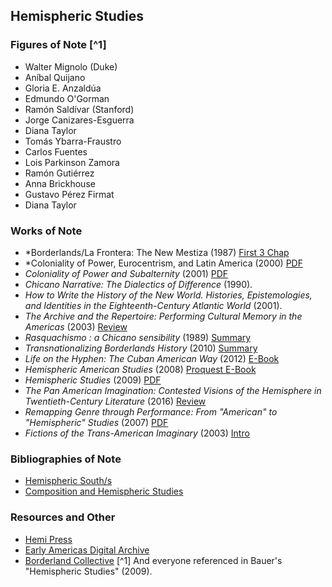 ## Hemispheric Studies

### Figures of Note [^1]
- Walter Mignolo (Duke)
- Aníbal Quijano 
- Gloria E. Anzaldúa
- Edmundo O'Gorman
- Ramón Saldívar (Stanford)
- Jorge Canizares-Esguerra
- Diana Taylor
- Tomás Ybarra-Fraustro
- Carlos Fuentes
- Lois Parkinson Zamora
- Ramón Gutiérrez
- Anna Brickhouse
- Gustavo Pérez Firmat
- Diana Taylor

### Works of Note
- *Borderlands/La Frontera: The New Mestiza (1987) [First 3 Chap](http://isites.harvard.edu/fs/docs/icb.topic750550.files/Anzaldua%20-%20Borderlands%20La%20frontera.pdf)
- *Coloniality of Power, Eurocentrism, and Latin America (2000) [PDF](https://www.unc.edu/~aescobar/wan/wanquijano.pdf)
- *Coloniality of Power and Subalternity*  (2001) [PDF](http://waltermignolo.com/wp-content/uploads/2013/03/colonialitypower.pdf)
- *Chicano Narrative: The Dialectics of Difference* (1990).
- *How to Write the History of the New World. Histories, Epistemologies, and Identities in the Eighteenth-Century Atlantic World* (2001).
- *The Archive and the Repertoire: Performing Cultural Memory in the Americas* (2003) [Review](https://muse.jhu.edu/article/193180)
- *Rasquachismo : a Chicano sensibility* (1989) [Summary](https://icaadocs.mfah.org/icaadocs/THEARCHIVE/FullRecord/tabid/88/doc/845510/language/en-US/Default.aspx)
- *Transnationalizing Borderlands History* (2010) [Summary](https://academic.oup.com/whq/article/41/1/27/1915194/Transnationalizing-Borderlands-History1)
- *Life on the Hyphen: The Cuban American Way* (2012) [E-Book](http://pl8cg5fc8w.search.serialssolutions.com/?title=Life+on+the+Hyphen&eisbn=9780292737068&sid=jstor%3Ajstor&genre=book&isbn=9780292735989)
- *Hemispheric American Studies* (2008) [Proquest E-Book](http://ebookcentral.proquest.com.ezproxy1.lib.asu.edu/lib/asulib-ebooks/detail.action?docID=332705)
- *Hemispheric Studies* (2009) [PDF](http://www.coglib.com/~rcordasc/arg/Bauer.pdf)
- *The Pan American Imagination: Contested Visions of the Hemisphere in Twentieth-Century Literature* (2016) [Review](https://academic.oup.com/alh/article/28/3/605/1740604/Hemispheric-Studies-Tomorrow)
- *Remapping Genre through Performance: From "American" to "Hemispheric" Studies* (2007) [PDF](http://www.jstor.org/stable/25501794?seq=1#page_scan_tab_contents)
- *Fictions of the Trans-American Imaginary* (2003) [Intro](https://muse.jhu.edu/article/41064)

### Bibliographies of Note
- [Hemispheric South/s](https://hemsouths.english.ucsb.edu/?page_id=51/)
- [Composition and Hemispheric Studies](http://compandhemisphericstudies.qwriting.qc.cuny.edu/bibliography/)

### Resources and Other
- [Hemi Press](https://hemi.press/)
- [Early Americas Digital Archive](http://eada.lib.umd.edu/introduction-to-the-archive/)
- [Borderland Collective](http://www.borderlandcollective.org/about/)
[^1] And everyone referenced in Bauer's "Hemispheric Studies" (2009).



